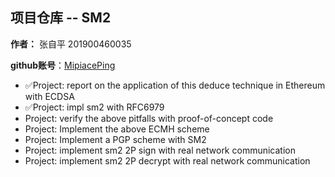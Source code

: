 ## 项目仓库 -- SM2

**作者：** 张自平 201900460035

**github账号**：[MipiacePing](https://github.com/MipiacePing)

- ✅Project: report on the application of this deduce technique in Ethereum with ECDSA
- ✅Project: impl sm2 with RFC6979
- Project: verify the above pitfalls with proof-of-concept code
- Project: Implement the above ECMH scheme
- Project: Implement a PGP scheme with SM2
- Project: implement sm2 2P sign with real network communication
- Project: implement sm2 2P decrypt with real network communication
